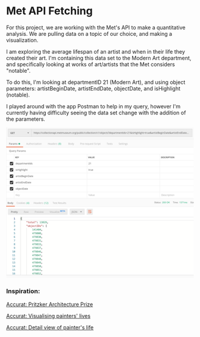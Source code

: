 # Met API Fetching

For this project, we are working with the Met's API to make a quantitative 
analysis. We are pulling data on a topic of our choice, and making a visualization.

I am exploring the average lifespan of an artist and when in their life they
created their art. I'm containing this data set to the Modern Art department, 
and specifically looking at works of art/artists that the Met considers "notable".

To do this, I'm looking at departmentID 21 (Modern Art), and using object parameters:
artistBeginDate, artistEndDate, objectDate, and isHighlight (notable). 

I played around with the app Postman to help in my query, however I'm currently
having difficulty seeing the data set change with the addition of the parameters.

![Postman Attempt](images/PostmanAttempt.png?raw=true "Postman Attempt")


### Inspiration:

[Accurat: Pritzker Architecture Prize](https://www.flickr.com/photos/accurat/10293615746/)

[Accurat: Visualising painters' lives](https://www.flickr.com/photos/accurat/8961090259/)

[Accurat: Detail view of painter's life](https://www.flickr.com/photos/accurat/8962285944/)